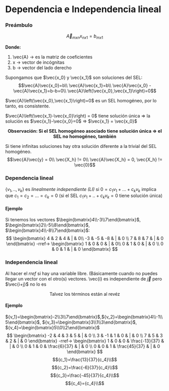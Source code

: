 Dependencia e Independencia lineal
===
### Preámbulo
$${\vec{A}_{mxn}}{x_{nx1}}={b_{mx1}}$$

**Donde:**
1. \vec{A} -> es la matriz de coeficientes
2. x -> vector de incógnitas
3. b -> vector del lado derecho

Supongamos que $\vec{x_0} y \vec{x_1}$ son soluciones del SEL:
$$\vec{A}\vec{x_0}=b\\
\vec{A}\vec{x_1}=b\\
\vec{A}\vec{x_0} - \vec{A}\vec{x_1}=b-b=0\\
\vec{A}\left(\vec{x_0},\vec{x_1}\right)=0$$

$\vec{A}\left(\vec{x_0},\vec{x_1}\right)=0$ es un SEL homogéneo, por lo tanto, es consistente.

$\vec{A}\left(\vec{x_1}-\vec{x_0}\right) = 0$ tiene solución única => la solución es $\vec{x_1}-\vec{x_0}=0$ => $\vec{x_1} = \vec{x_0}$

<center style="font-size:0.9rem;font-weight:bold">Observación: Si el SEL homogéneo asociado tiene solución única => el SEL no homogéneo, también</center>

Si tiene infinitas soluciones hay otra solución diferente a la trivial del SEL homogéneo.
$$\vec{A}\vec{y} = 0\\
\vec{X_h} != 0\\
\vec{A}\vec{X_h} = 0, \vec{X_h} != \vec{0}$$

### Dependencia lineal
$\left\{{v_1},..,{v_k}\right\}$ es _linealmente independiente (LI)_ si $0={c_1}{v_1}+...+{c_k}{v_k}$ implica que ${c_1}={c_2}=...={c_k}=0$ (si el SEL ${c_1}{v_1}+..+{c_k}{v_k}=0$ tiene solución única)

#### Ejemplo
Si tenemos los vectores $\begin{bmatrix}4\\-3\\7\end{bmatrix}$, $\begin{bmatrix}2\\-5\\8\end{bmatrix}$, $\begin{bmatrix}4\\-8\\7\end{bmatrix}$:
$$
\begin{bmatrix}
4 & 2 & 4 & | & 0\\
-3 & -5 & -8 & | & 0 \\
7 & 8 & 7 & | & 0
\end{bmatrix}
-rref->
\begin{bmatrix}
1 & 0 & 0 & | & 0\\
0 & 1 & 0 & | & 0 \\
0 & 0 & 1 & | & 0
\end{bmatrix}
$$

### Independencia lineal
Al hacer el _rref_ si hay una variable libre.
(Básicamente cuando no puedes llegar un vector con el otro(s) vectores. \vec{i} es independiente de $\vec{j}$ pero $\vec{i+j}$ no lo es

<center>Talvez los términos están al revéz</center>

#### Ejemplo
${v_1}=\begin{bmatrix}-2\\3\\7\end{bmatrix}$,${v_2}=\begin{bmatrix}4\\-1\\5\end{bmatrix}$, ${v_3}=\begin{bmatrix}3\\1\\3\end{bmatrix}$, ${v_4}=\begin{bmatrix}5\\0\\2\end{bmatrix}$
$$
\begin{bmatrix}
-2 & 4 & 3 & 5 & | & 0 \\
3 & -1 & 1 & 0 & | & 0 \\
7 & 5 & 3 & 2 & | & 0
\end{bmatrix}
-rref->
\begin{bmatrix}
1 & 0 & 0 & \frac{-13}{37} & | & 0 \\
0 & 1 & 0 & \frac{6}{37} & | & 0 \\
0 & 0 & 1 & \frac{45}{37} & | & 0
\end{bmatrix}
$$
$${c_1}=\frac{13}{37}{c_4}\\$$
$${c_2}=\frac{-6}{37}{c_4}\\$$
$${c_3}=\frac{-45}{37}{c_4}\\$$
$${c_4}={c_4}\\$$

